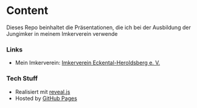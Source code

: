 # Content
Dieses Repo beinhaltet die Präsentationen, die ich bei der Ausbildung der Jungimker in meinem Imkerverein verwende

### Links
* Mein Imkerverein: [Imkerverein Eckental-Heroldsberg e. V.](https://www.imkerverein-eckental-heroldsberg.de/)


### Tech Stuff
* Realisiert mit [reveal.js](https://revealjs.com/)
* Hosted by [GitHub Pages](https://pages.github.com/)
